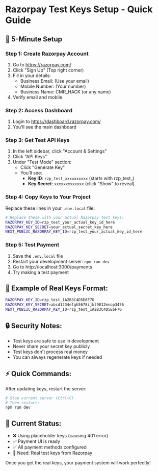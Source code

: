 # Razorpay Test Keys Setup - Quick Guide

## 🚀 5-Minute Setup

### Step 1: Create Razorpay Account
1. Go to https://razorpay.com/
2. Click "Sign Up" (Top right corner)
3. Fill in your details:
   - Business Email: (Use your email)
   - Mobile Number: (Your number)
   - Business Name: CMR_HACK (or any name)
4. Verify email and mobile

### Step 2: Access Dashboard
1. Login to https://dashboard.razorpay.com/
2. You'll see the main dashboard

### Step 3: Get Test API Keys
1. In the left sidebar, click "Account & Settings"
2. Click "API Keys" 
3. Under "Test Mode" section:
   - Click "Generate Key"
   - You'll see:
     - **Key ID**: `rzp_test_xxxxxxxxxx` (starts with rzp_test_)
     - **Key Secret**: `xxxxxxxxxxxxx` (click "Show" to reveal)

### Step 4: Copy Keys to Your Project
Replace these lines in your `.env.local` file:

```bash
# Replace these with your actual Razorpay test keys:
RAZORPAY_KEY_ID=rzp_test_your_actual_key_id_here
RAZORPAY_KEY_SECRET=your_actual_secret_key_here
NEXT_PUBLIC_RAZORPAY_KEY_ID=rzp_test_your_actual_key_id_here
```

### Step 5: Test Payment
1. Save the `.env.local` file
2. Restart your development server: `npm run dev`
3. Go to http://localhost:3000/payments
4. Try making a test payment

## 📝 Example of Real Keys Format:
```bash
RAZORPAY_KEY_ID=rzp_test_1A2B3C4D5E6F7G
RAZORPAY_KEY_SECRET=abcd1234efgh5678ijkl9012mnop3456
NEXT_PUBLIC_RAZORPAY_KEY_ID=rzp_test_1A2B3C4D5E6F7G
```

## 🔒 Security Notes:
- Test keys are safe to use in development
- Never share your secret key publicly
- Test keys don't process real money
- You can always regenerate keys if needed

## ⚡ Quick Commands:
After updating keys, restart the server:
```powershell
# Stop current server (Ctrl+C)
# Then restart:
npm run dev
```

## 🎯 Current Status:
- ❌ Using placeholder keys (causing 401 error)
- ✅ Payment UI is ready
- ✅ All payment methods configured
- 🎯 Need: Real test keys from Razorpay

Once you get the real keys, your payment system will work perfectly!
